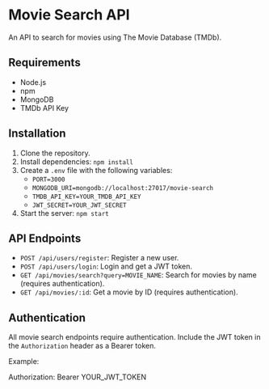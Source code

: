 # Movie Search API

An API to search for movies using The Movie Database (TMDb).

## Requirements

- Node.js
- npm
- MongoDB
- TMDb API Key

## Installation

1. Clone the repository.
2. Install dependencies: `npm install`
3. Create a `.env` file with the following variables:
   - `PORT=3000`
   - `MONGODB_URI=mongodb://localhost:27017/movie-search`
   - `TMDB_API_KEY=YOUR_TMDB_API_KEY`
   - `JWT_SECRET=YOUR_JWT_SECRET`
4. Start the server: `npm start`

## API Endpoints

- `POST /api/users/register`: Register a new user.
- `POST /api/users/login`: Login and get a JWT token.
- `GET /api/movies/search?query=MOVIE_NAME`: Search for movies by name (requires authentication).
- `GET /api/movies/:id`: Get a movie by ID (requires authentication).

## Authentication

All movie search endpoints require authentication.  Include the JWT token in the `Authorization` header as a Bearer token.

Example:


Authorization: Bearer YOUR_JWT_TOKEN
